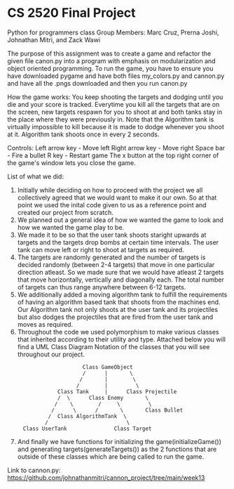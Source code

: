 # CS 2520 Final Project
Python for programmers class
Group Members: Marc Cruz, Prerna Joshi, Johnathan Mitri, and Zack Wawi

The purpose of this assignment was to create a game and refactor the given file canon.py into a program with emphasis on modularization and object oriented programming. 
To run the game, you have to ensure you have downloaded pygame and have both files my_colors.py and cannon.py and have all the .pngs downloaded and then you run canon.py

How the game works: You keep shooting the targets and dodging until you die and your score is tracked. Everytime you kill all the targets that are on the screen, new targets respawn for you to shoot at and both tanks stay in the place where they were previously in. Note that the Algorithm tank is virtually impossible to kill because it is made to dodge whenever you shoot at it. Algorithm tank shoots once in every 2 seconds. 

Controls:
Left arrow key - Move left
Right arrow key - Move right
Space bar - Fire a bullet
R key - Restart game
The  x button at the top right corner of the game's window lets you close the game.

List of what we did:
1) Initially while deciding on how to proceed with the project we all collectively agreed that we would want to make it our own. So at that point we used the inital code given to us as a reference point and created our project from scratch. 
2) We planned out a general idea of how we wanted the game to look and how we wanted the game play to be.
3) We made it to be so that the user tank shoots staright upwards at targets and the targets drop bombs at certain time intervals. The user tank can move left or right to shoot at targets as required.
4) The targets are randomly generated and the number of targets is decided randomly (between 2-4 targets) that move in one particular direction atleast. So we made sure that we would have atleast 2 targets that move horizontally, vertically and diagonally each. The total number of targets can thus range anywhere between 6-12 targets.
5) We additionally added a moving algorithm tank to fulfill the requirements of having an algorithm based tank that shoots from the machines end. Our Algorithm tank not only shoots at the user tank and its projectiles but also dodges the projectiles that are fired from the user tank and moves as required.
6) Throughout the code we used polymorphism to make various classes that inherited according to their utility and type. Attached below you will find a UML Class Diagram Notation of the classes that you will see throughout our project. 
```
                        Class GameObject
                        /      |       \
                       /       |        \
                      /        |         \ 
                Class Tank     |      Class Projectile
                /  \      Class Enemy       \     
               /    \        /     \         \
              /      \      /       \       Class Bullet 
             /  Class AlgorithmTank  \
            /                         \
     Class UserTank               Class Target
```
    
7) And finally we have functions for initializing the game(initializeGame()) and generating targets(generateTargets()) as the 2 functions that are outside of these classes which are being called to run the game. 

Link to cannon.py:
https://github.com/johnathanmitri/cannon_project/tree/main/week13
